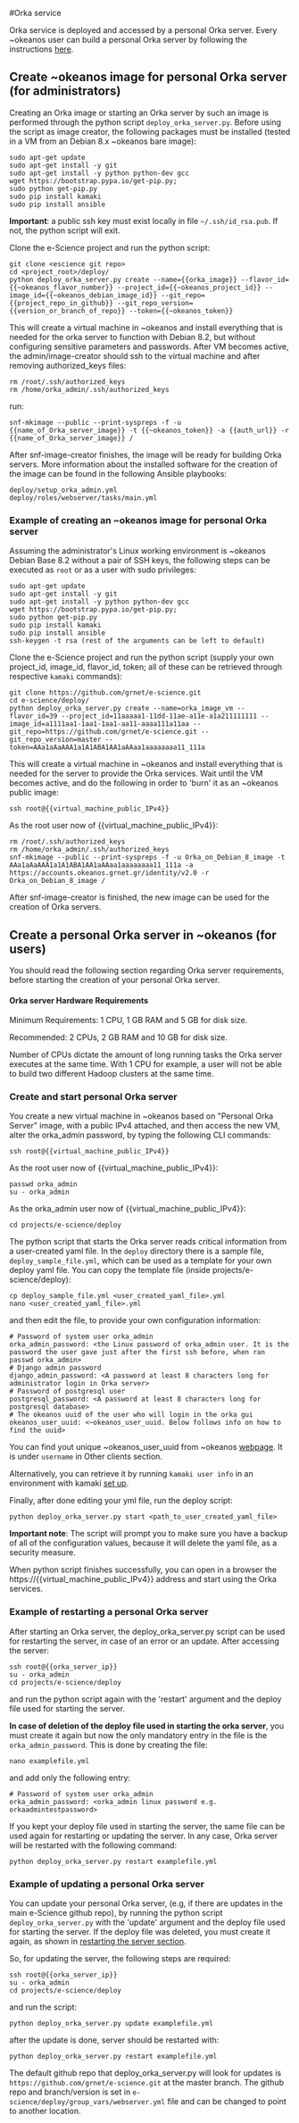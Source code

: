 #Orka service

Orka service is deployed and accessed by a personal Orka server. Every ~okeanos user can build a personal Orka server by following the instructions [here](#create-personal-orka-server-in-okeanos-for-users).


## Create ~okeanos image for personal Orka server (for administrators)

Creating an Orka image or starting an Orka server by such an image is performed through the python script `deploy_orka_server.py`. Before using the script as image creator, the following packages must be installed
(tested in a VM from an Debian 8.x ~okeanos bare image):

    sudo apt-get update
    sudo apt-get install -y git
    sudo apt-get install -y python python-dev gcc 
    wget https://bootstrap.pypa.io/get-pip.py;
    sudo python get-pip.py
    sudo pip install kamaki
    sudo pip install ansible

**Important**: a public ssh key must exist locally in file `~/.ssh/id_rsa.pub`. If not, the python script will exit.

Clone the e-Science project and run the python script:

    git clone <escience git repo>
    cd <project_root>/deploy/
    python deploy_orka_server.py create --name={{orka_image}} --flavor_id={{~okeanos_flavor_number}} --project_id={{~okeanos_project_id}} --image_id={{~okeanos_debian_image_id}} --git_repo={{project_repo_in_github}} --git_repo_version={{version_or_branch_of_repo}} --token={{~okeanos_token}}

This will create a virtual machine in ~okeanos and install everything that is needed for the orka server to function with Debian 8.2, but without configuring sensitive parameters and passwords.
After VM becomes active, the admin/image-creator should ssh to the virtual machine and after removing authorized_keys files:

    rm /root/.ssh/authorized_keys
    rm /home/orka_admin/.ssh/authorized_keys

run:

    snf-mkimage --public --print-syspreps -f -u {{name_of_Orka_server_image}} -t {{~okeanos_token}} -a {{auth_url}} -r {{name_of_Orka_server_image}} /

After snf-image-creator finishes, the image will be ready for building Orka servers.
More information about the installed software for the creation of the image can be found in the following Ansible playbooks:

    deploy/setup_orka_admin.yml
    deploy/roles/webserver/tasks/main.yml

### Example of creating an ~okeanos image for personal Orka server

Assuming the administrator's Linux working environment is ~okeanos Debian Base 8.2 without a pair of SSH keys, the following steps can be executed as `root` or as a user with sudo privileges:

    sudo apt-get update
    sudo apt-get install -y git
    sudo apt-get install -y python python-dev gcc 
    wget https://bootstrap.pypa.io/get-pip.py;
    sudo python get-pip.py
    sudo pip install kamaki
    sudo pip install ansible
    ssh-keygen -t rsa (rest of the arguments can be left to default)

Clone the e-Science project and run the python script (supply your own project_id, image_id, flavor_id, token; all of these can be retrieved through respective `kamaki` commands):

    git clone https://github.com/grnet/e-science.git
    cd e-science/deploy/
    python deploy_orka_server.py create --name=orka_image_vm --flavor_id=39 --project_id=11aaaaa1-11dd-11ae-a11e-a1a211111111 --image_id=a1111aa1-1aa1-1aa1-aa11-aaaa111a11aa --git_repo=https://github.com/grnet/e-science.git --git_repo_version=master --token=AAa1aAaAAA1a1A1ABA1AA1aAAaa1aaaaaaaa11_111a

This will create a virtual machine in ~okeanos and install everything that is needed for the server to provide the Orka services. Wait until the VM becomes active, and do the following in order to 'burn' it as an ~okeanos public image:

    ssh root@{{virtual_machine_public_IPv4}}

As the root user now of {{virtual_machine_public_IPv4}}:

    rm /root/.ssh/authorized_keys
    rm /home/orka_admin/.ssh/authorized_keys
    snf-mkimage --public --print-syspreps -f -u Orka_on_Debian_8_image -t AAa1aAaAAA1a1A1ABA1AA1aAAaa1aaaaaaaa11_111a -a https://accounts.okeanos.grnet.gr/identity/v2.0 -r Orka_on_Debian_8_image /

After snf-image-creator is finished, the new image can be used for the creation of Orka servers.


## Create a personal Orka server in ~okeanos (for users)

You should read the following section regarding Orka server requirements, before starting the creation of your personal Orka server.

#### Orka server Hardware Requirements

Minimum Requirements: 1 CPU, 1 GB RAM and 5 GB for disk size.

Recommended: 2 CPUs, 2 GB RAM and 10 GB for disk size.

Number of CPUs dictate the amount of long running tasks the Orka server executes at the same time. With 1 CPU for example, a user will not be able to build two different Hadoop clusters at the same time. 

### Create and start personal Orka server

You create a  new virtual machine in ~okeanos based on "Personal Orka Server" image, with a public IPv4 attached, and then access the new VM, alter the orka_admin password, by typing the following CLI commands:

    ssh root@{{virtual_machine_public_IPv4}}

As the root user now of {{virtual_machine_public_IPv4}}:

    passwd orka_admin
    su - orka_admin

As the orka_admin  user now of {{virtual_machine_public_IPv4}}:

    cd projects/e-science/deploy

The python script that starts the Orka server reads critical information from a user-created yaml file.
In the `deploy` directory there is a sample file, `deploy_sample_file.yml`, which can be used as a template for your own deploy yaml file.
You can copy the template file (inside projects/e-science/deploy):

    cp deploy_sample_file.yml <user_created_yaml_file>.yml
    nano <user_created_yaml_file>.yml

and then edit the file, to provide your own configuration information:

    # Password of system user orka_admin
    orka_admin_password: <the Linux password of orka_admin user. It is the password the user gave just after the first ssh before, when ran passwd orka_admin>
    # Django admin password
    django_admin_password: <A password at least 8 characters long for administrator login in Orka server>
    # Password of postgresql user
    postgresql_password: <A password at least 8 characters long for postgresql database>
    # The okeanos uuid of the user who will login in the orka gui
    okeanos_user_uuid: <~okeanos_user_uuid. Below follows info on how to find the uuid> 

You can find yout unique ~okeanos_user_uuid from ~okeanos [webpage](https://accounts.okeanos.grnet.gr/ui/api_access). It is under `username` in Other clients section.

Alternatively, you can retrieve it by running `kamaki user info` in an environment with kamaki [set up](https://www.synnefo.org/docs/kamaki/latest/installation.html).

Finally, after done editing your yml file, run the deploy script:

    python deploy_orka_server.py start <path_to_user_created_yaml_file>

**Important note**: The script will prompt you to make sure you have a backup of all of the configuration values, because it will delete the yaml file, as a security measure.

When python script finishes successfully, you can open in a browser the https://{{virtual_machine_public_IPv4}} address and start using the Orka services.


### Example of restarting a personal Orka server

After starting an Orka server, the deploy_orka_server.py script can be used for restarting the server, in case of an error or an update. After accessing the server:

    ssh root@{{orka_server_ip}}
    su - orka_admin
    cd projects/e-science/deploy
    
and run the python script again with the 'restart' argument and the deploy file used for starting the server.

**In case of deletion of the deploy file used in starting the orka server**, you must create it again but now the only mandatory entry in the file
is the `orka_admin_password`. This is done by creating the file:

    nano examplefile.yml

and add only the following entry:

    # Password of system user orka_admin
    orka_admin_password: <orka_admin linux password e.g. orkaadmintestpassword>


If you kept your deploy file used in starting the server, the same file can be used again for restarting or updating the server.
In any case, Orka server will be restarted with the following command:

    python deploy_orka_server.py restart examplefile.yml


### Example of updating a personal Orka server

You can update your personal Orka server, (e.g, if there are updates in the main e-Science github repo), by running the python script
`deploy_orka_server.py` with the 'update' argument and the deploy file used for starting the server. If the deploy file was deleted,
you must create it again, as shown in [restarting the server section](#example-of-restarting-a-personal-orka-server).

So, for updating the server, the following steps are required:

    ssh root@{{orka_server_ip}}
    su - orka_admin
    cd projects/e-science/deploy
    
and run the script:

    python deploy_orka_server.py update examplefile.yml

after the update is done, server should be restarted with:

    python deploy_orka_server.py restart examplefile.yml
    
The default github repo that deploy_orka_server.py will look for updates is `https://github.com/grnet/e-science.git` at the master branch.
The github repo and branch/version is set in `e-science/deploy/group_vars/webserver.yml` file and can be changed to point to another location.
